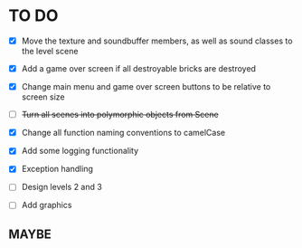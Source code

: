 # TO DO

* [X] Move the texture and soundbuffer members, as well as sound classes to the level scene
* [X] Add a game over screen if all destroyable bricks are destroyed
* [X] Change main menu and game over screen buttons to be relative to screen size
* [ ] ~~Turn all scenes into polymorphic objects from Scene~~
* [X] Change all function naming conventions to camelCase
* [X] Add some logging functionality
* [X] Exception handling
* [ ] Design levels 2 and 3
* [ ] Add graphics


## MAYBE